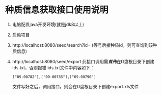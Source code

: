 # 种质信息获取接口使用说明

1. 电脑配置java开发环境(就是jdk8以上)

2. 启动项目

3. http://localhost:8080/seed/search?id=
   (等号后接种质id，则可查询到该种质信息)

4. http://localhost:8080/seed/export 
   此接口调用需***首先***在D盘根目录下创建ids.txt，否则报错
   ids.txt文件中内容如下：

   ```
   ["09-00782"],["09-00785"],["09-00790"]
   ```

   文件写好之后，调用接口，则会在D盘根目录下创建export.xls文件


